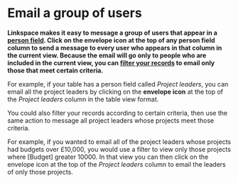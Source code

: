 

# Email a group of users

**Linkspace makes it easy to message a group of users that appear in a [person field](../030-tables/050-fields/030-field-types/090-person-field.md). Click on the envelope icon at the top of any person field column to send a message to every user who appears in that column in the current view. Because the email will go only to people who are included in the current view, you can&nbsp;[filter your records](../../../../070-views/040-filtered-view.md) to email only those that meet certain criteria.&nbsp;**

For example, if your table has a person field called *Project leaders*, you can email all the project leaders by clicking on the **envelope icon** at the top of the *Project leaders* column in the table view format.

You could also filter your records according to certain criteria, then use the same action to message all project leaders whose projects meet those criteria.

For example, if you wanted to email all of the project leaders whose projects had budgets over &pound;10,000, you would use a filter to view only those projects where [Budget] greater 10000. In that view you can then click on the envelope icon at the top of the *Project leaders* column to email the leaders of only those projects.